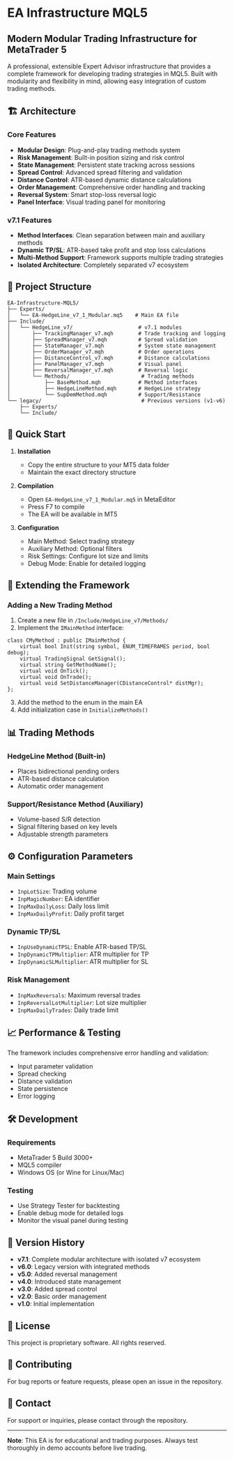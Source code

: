 # EA Infrastructure MQL5

## Modern Modular Trading Infrastructure for MetaTrader 5

A professional, extensible Expert Advisor infrastructure that provides a complete framework for developing trading strategies in MQL5. Built with modularity and flexibility in mind, allowing easy integration of custom trading methods.

## 🏗️ Architecture

### Core Features
- **Modular Design**: Plug-and-play trading methods system
- **Risk Management**: Built-in position sizing and risk control
- **State Management**: Persistent state tracking across sessions
- **Spread Control**: Advanced spread filtering and validation
- **Distance Control**: ATR-based dynamic distance calculations
- **Order Management**: Comprehensive order handling and tracking
- **Reversal System**: Smart stop-loss reversal logic
- **Panel Interface**: Visual trading panel for monitoring

### v7.1 Features
- **Method Interfaces**: Clean separation between main and auxiliary methods
- **Dynamic TP/SL**: ATR-based take profit and stop loss calculations
- **Multi-Method Support**: Framework supports multiple trading strategies
- **Isolated Architecture**: Completely separated v7 ecosystem

## 📁 Project Structure

```
EA-Infrastructure-MQL5/
├── Experts/
│   └── EA-HedgeLine_v7_1_Modular.mq5    # Main EA file
├── Include/
│   └── HedgeLine_v7/                     # v7.1 modules
│       ├── TrackingManager_v7.mqh        # Trade tracking and logging
│       ├── SpreadManager_v7.mqh          # Spread validation
│       ├── StateManager_v7.mqh           # System state management
│       ├── OrderManager_v7.mqh           # Order operations
│       ├── DistanceControl_v7.mqh        # Distance calculations
│       ├── PanelManager_v7.mqh           # Visual panel
│       ├── ReversalManager_v7.mqh        # Reversal logic
│       └── Methods/                       # Trading methods
│           ├── BaseMethod.mqh            # Method interfaces
│           ├── HedgeLineMethod.mqh       # HedgeLine strategy
│           └── SupDemMethod.mqh          # Support/Resistance
└── legacy/                                # Previous versions (v1-v6)
    ├── Experts/
    └── Include/
```

## 🚀 Quick Start

1. **Installation**
   - Copy the entire structure to your MT5 data folder
   - Maintain the exact directory structure

2. **Compilation**
   - Open `EA-HedgeLine_v7_1_Modular.mq5` in MetaEditor
   - Press F7 to compile
   - The EA will be available in MT5

3. **Configuration**
   - Main Method: Select trading strategy
   - Auxiliary Method: Optional filters
   - Risk Settings: Configure lot size and limits
   - Debug Mode: Enable for detailed logging

## 🔧 Extending the Framework

### Adding a New Trading Method

1. Create a new file in `/Include/HedgeLine_v7/Methods/`
2. Implement the `IMainMethod` interface:

```mql5
class CMyMethod : public IMainMethod {
    virtual bool Init(string symbol, ENUM_TIMEFRAMES period, bool debug);
    virtual TradingSignal GetSignal();
    virtual string GetMethodName();
    virtual void OnTick();
    virtual void OnTrade();
    virtual void SetDistanceManager(CDistanceControl* distMgr);
};
```

3. Add the method to the enum in the main EA
4. Add initialization case in `InitializeMethods()`

## 📊 Trading Methods

### HedgeLine Method (Built-in)
- Places bidirectional pending orders
- ATR-based distance calculation
- Automatic order management

### Support/Resistance Method (Auxiliary)
- Volume-based S/R detection
- Signal filtering based on key levels
- Adjustable strength parameters

## ⚙️ Configuration Parameters

### Main Settings
- `InpLotSize`: Trading volume
- `InpMagicNumber`: EA identifier
- `InpMaxDailyLoss`: Daily loss limit
- `InpMaxDailyProfit`: Daily profit target

### Dynamic TP/SL
- `InpUseDynamicTPSL`: Enable ATR-based TP/SL
- `InpDynamicTPMultiplier`: ATR multiplier for TP
- `InpDynamicSLMultiplier`: ATR multiplier for SL

### Risk Management
- `InpMaxReversals`: Maximum reversal trades
- `InpReversalLotMultiplier`: Lot size multiplier
- `InpMaxDailyTrades`: Daily trade limit

## 📈 Performance & Testing

The framework includes comprehensive error handling and validation:
- Input parameter validation
- Spread checking
- Distance validation
- State persistence
- Error logging

## 🛠️ Development

### Requirements
- MetaTrader 5 Build 3000+
- MQL5 compiler
- Windows OS (or Wine for Linux/Mac)

### Testing
- Use Strategy Tester for backtesting
- Enable debug mode for detailed logs
- Monitor the visual panel during testing

## 📝 Version History

- **v7.1**: Complete modular architecture with isolated v7 ecosystem
- **v6.0**: Legacy version with integrated methods
- **v5.0**: Added reversal management
- **v4.0**: Introduced state management
- **v3.0**: Added spread control
- **v2.0**: Basic order management
- **v1.0**: Initial implementation

## 📄 License

This project is proprietary software. All rights reserved.

## 🤝 Contributing

For bug reports or feature requests, please open an issue in the repository.

## 📧 Contact

For support or inquiries, please contact through the repository.

---

**Note**: This EA is for educational and trading purposes. Always test thoroughly in demo accounts before live trading.